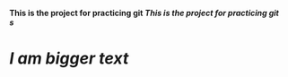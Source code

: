<strong>This is the project for practicing git<strong>
<em>This is the project for practicing git<em>
<br>
s

<h1>I am bigger text</h1>
